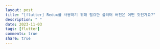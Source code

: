 ```yaml
---
layout: post
title: "[flutter] Redux를 사용하기 위해 필요한 플러터 버전은 어떤 것인가요?"
description: " "
date: 2023-11-03
tags: [flutter]
comments: true
share: true
---
```

